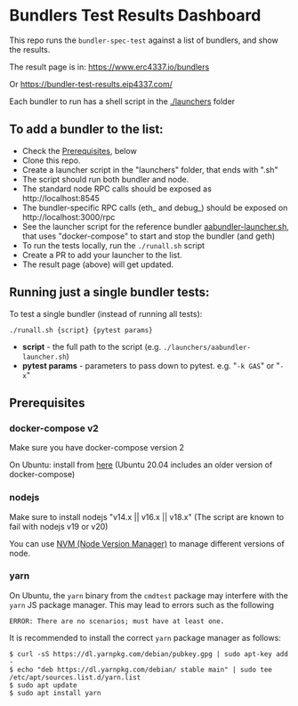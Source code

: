 # Bundlers Test Results Dashboard

This repo runs the `bundler-spec-test` against a list of bundlers, and show the results.

The result page is in: https://www.erc4337.io/bundlers

Or https://bundler-test-results.eip4337.com/

Each bundler to run has a shell script in the [./launchers](./launchers) folder

## To add a bundler to the list:

- Check the [Prerequisites](#prerequisites), below
- Clone this repo.
- Create a launcher script in the "launchers" folder, that ends with ".sh"
- The script should run both bundler and node.
- The standard node RPC calls should be exposed as http://localhost:8545
- The bundler-specific RPC calls (eth_ and debug_) should be exposed on http://localhost:3000/rpc
- See the launcher script for the reference bundler [aabundler-launcher.sh](https://github.com/eth-infinitism/bundlers-test-results/blob/master/launchers/aabundler/aabundler-launcher.sh), that uses "docker-compose" to start and stop the bundler (and geth)
- To run the tests locally, run the `./runall.sh` script
- Create a PR to add your launcher to the list.
- The result page (above) will get updated.

## Running just a single bundler tests:
To test a single bundler (instead of running all tests):

`./runall.sh {script} {pytest params}`
- **script** - the full path to the script (e.g. `./launchers/aabundler-launcher.sh`)
- **pytest params** - parameters to pass down to pytest. e.g. "`-k GAS`" or "`-x`"



## Prerequisites


### docker-compose v2

Make sure you have docker-compose version 2

On Ubuntu: install from [here](https://docs.docker.com/compose/install/linux/#install-the-plugin-manually)
 (Ubuntu 20.04 includes an older version of docker-compose)

### nodejs 
Make sure to install nodejs "v14.x || v16.x || v18.x"
(The script are known to fail with nodejs v19 or v20)

You can use [NVM (Node Version Manager)](https://github.com/nvm-sh/nvm/blob/master/README.md) to manage different versions of node.

### yarn

On Ubuntu, the `yarn` binary from the `cmdtest` package may interfere with the `yarn` JS package manager.
This may lead to errors such as the following

```
ERROR: There are no scenarios; must have at least one.
```

It is recommended to install the correct `yarn` package manager as follows:

```
$ curl -sS https://dl.yarnpkg.com/debian/pubkey.gpg | sudo apt-key add -
$ echo "deb https://dl.yarnpkg.com/debian/ stable main" | sudo tee /etc/apt/sources.list.d/yarn.list
$ sudo apt update
$ sudo apt install yarn
```
